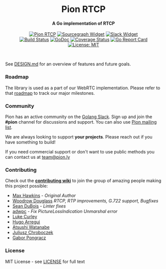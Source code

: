 <h1 align="center">
  <br>
  Pion RTCP
  <br>
</h1>
<h4 align="center">A Go implementation of RTCP</h4>
<p align="center">
  <a href="https://pion.ly"><img src="https://img.shields.io/badge/pion-rtcp-gray.svg?longCache=true&colorB=brightgreen" alt="Pion RTCP"></a>
  <a href="https://sourcegraph.com/github.com/pion/rtcp?badge"><img src="https://sourcegraph.com/github.com/pion/rtcp/-/badge.svg" alt="Sourcegraph Widget"></a>
  <a href="https://pion.ly/slack"><img src="https://img.shields.io/badge/join-us%20on%20slack-gray.svg?longCache=true&logo=slack&colorB=brightgreen" alt="Slack Widget"></a>
  <br>
  <a href="https://travis-ci.org/pion/rtcp"><img src="https://travis-ci.org/pion/rtcp.svg?branch=master" alt="Build Status"></a>
  <a href="https://pkg.go.dev/github.com/pion/rtcp"><img src="https://godoc.org/github.com/pion/rtcp?status.svg" alt="GoDoc"></a>
  <a href="https://codecov.io/gh/pion/rtcp"><img src="https://codecov.io/gh/pion/rtcp/branch/master/graph/badge.svg" alt="Coverage Status"></a>
  <a href="https://goreportcard.com/report/github.com/pion/rtcp"><img src="https://goreportcard.com/badge/github.com/pion/rtcp" alt="Go Report Card"></a>
  <a href="LICENSE"><img src="https://img.shields.io/badge/License-MIT-yellow.svg" alt="License: MIT"></a>
</p>
<br>

See [DESIGN.md](DESIGN.md) for an overview of features and future goals.

### Roadmap
The library is used as a part of our WebRTC implementation. Please refer to that [roadmap](https://github.com/pion/webrtc/issues/9) to track our major milestones.

### Community
Pion has an active community on the [Golang Slack](https://invite.slack.golangbridge.org/). Sign up and join the **#pion** channel for discussions and support. You can also use [Pion mailing list](https://groups.google.com/forum/#!forum/pion).

We are always looking to support **your projects**. Please reach out if you have something to build!

If you need commercial support or don't want to use public methods you can contact us at [team@pion.ly](mailto:team@pion.ly)

### Contributing
Check out the **[contributing wiki](https://github.com/pion/webrtc/wiki/Contributing)** to join the group of amazing people making this project possible:

* [Max Hawkins](https://github.com/maxhawkins) - *Original Author*
* [Woodrow Douglass](https://github.com/wdouglass) *RTCP, RTP improvements, G.722 support, Bugfixes*
* [Sean DuBois](https://github.com/Sean-Der) - *Linter fixes*
* [adwpc](https://github.com/adwpc) - *Fix PictureLossIndication Unmarshal error*
* [Luke Curley](https://github.com/kixelated)
* [Hugo Arregui](https://github.com/hugoArregui)
* [Atsushi Watanabe](https://github.com/at-wat)
* [Juliusz Chroboczek](https://github.com/jech)
* [Gabor Pongracz](https://github.com/pongraczgabor87)

### License
MIT License - see [LICENSE](LICENSE) for full text
